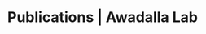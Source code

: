 ---
title: Publications | Awadalla Lab
permalink: /publications/
published: false
isPublic_b: true

publicationType_txt: journal
title_txt: "Local differentiation in Plasmodium falciparum drug resistance genes in Sudan."
pmid_ti: 12793642
publishDate_tdt: "2003-05-01T07:23:33.000Z"
journalTitle_txt: "Parasitology"
volume_ti: 126
issue_ti: 5
authors_list: 
  - author_txt: "Abdel-Muhsin AA"
  - author_txt: "Mackinnon MJ"
  - author_txt: "Awadalla P"
  - author_txt: "Ali E"
  - author_txt: "Suleiman S"
  - author_txt: "Ahmed S"
  - author_txt: "Walliker D"
  - author_txt: "Babiker HA"
---